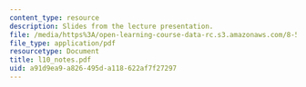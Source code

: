 ```yaml
---
content_type: resource
description: Slides from the lecture presentation.
file: /media/https%3A/open-learning-course-data-rc.s3.amazonaws.com/8-591j-systems-biology-fall-2004/a91d9ea9a826495da118622af7f27297_l10_notes.pdf
file_type: application/pdf
resourcetype: Document
title: l10_notes.pdf
uid: a91d9ea9-a826-495d-a118-622af7f27297
---
```

